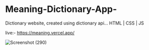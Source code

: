 # Meaning-Dictionary-App-
Dictionary website, created using dictionary api... HTML | CSS | JS

live:- https://meaning.vercel.app/

![Screenshot (290)](https://user-images.githubusercontent.com/48364544/130372243-82a9d43a-3653-43a4-a8f5-475f2cbfe345.png)
